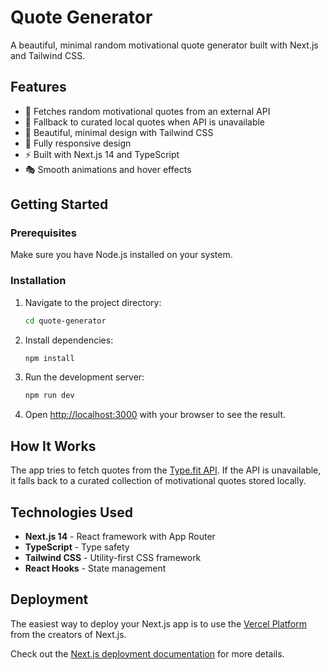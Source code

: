 # Quote Generator

A beautiful, minimal random motivational quote generator built with Next.js and Tailwind CSS.

## Features

- 🎯 Fetches random motivational quotes from an external API
- 🔄 Fallback to curated local quotes when API is unavailable
- 🎨 Beautiful, minimal design with Tailwind CSS
- 📱 Fully responsive design
- ⚡ Built with Next.js 14 and TypeScript
- 🎭 Smooth animations and hover effects

## Getting Started

### Prerequisites

Make sure you have Node.js installed on your system.

### Installation

1. Navigate to the project directory:
   ```bash
   cd quote-generator
   ```

2. Install dependencies:
   ```bash
   npm install
   ```

3. Run the development server:
   ```bash
   npm run dev
   ```

4. Open [http://localhost:3000](http://localhost:3000) with your browser to see the result.

## How It Works

The app tries to fetch quotes from the [Type.fit API](https://type.fit/api/quotes). If the API is unavailable, it falls back to a curated collection of motivational quotes stored locally.

## Technologies Used

- **Next.js 14** - React framework with App Router
- **TypeScript** - Type safety
- **Tailwind CSS** - Utility-first CSS framework
- **React Hooks** - State management

## Deployment

The easiest way to deploy your Next.js app is to use the [Vercel Platform](https://vercel.com/new?utm_medium=default-template&filter=next.js&utm_source=create-next-app&utm_campaign=create-next-app-readme) from the creators of Next.js.

Check out the [Next.js deployment documentation](https://nextjs.org/docs/deployment) for more details.

